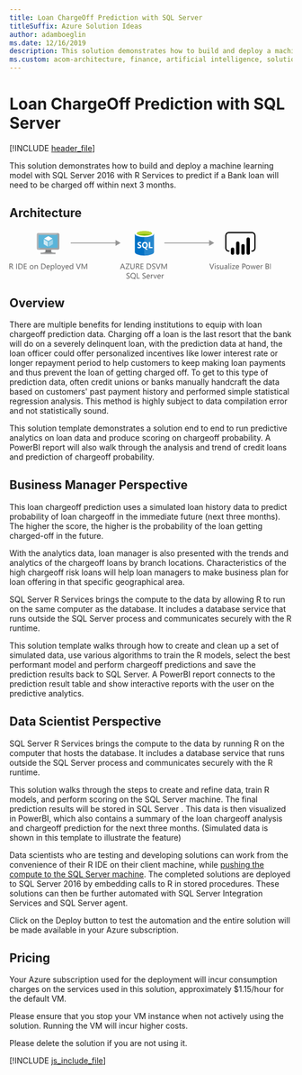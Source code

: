 ```yaml
---
title: Loan ChargeOff Prediction with SQL Server
titleSuffix: Azure Solution Ideas
author: adamboeglin
ms.date: 12/16/2019
description: This solution demonstrates how to build and deploy a machine learning model with SQL Server 2016 with R Services to predict if a Bank loan will need to be charged off within next 3 months
ms.custom: acom-architecture, finance, artificial intelligence, solution architectures, Azure, ai gallery, 'https://azure.microsoft.com/solutions/architecture/loan-chargeoff-prediction-with-sql-server/'
---
```

# Loan ChargeOff Prediction with SQL Server

[!INCLUDE [header_file](../header.md)]

This solution demonstrates how to build and deploy a machine learning model with SQL Server 2016 with R Services to predict if a Bank loan will need to be charged off within next 3 months.

## Architecture

<svg class="architecture-diagram" aria-labelledby="loan-chargeoff-prediction-with-sql-server" height="87.358" viewbox="0 0 465.249 87.358"  xmlns="http://www.w3.org/2000/svg">
    <g data-name="Layer 2">
        <g data-name="Layer 1">
            <path d="M74.767 34.643H63.859c1.311 4.627-.45 5.291-8.163 5.291v2.423h26.228v-2.423c-7.713 0-8.469-.661-7.157-5.291" fill="#7a7a7a"/>
            <path d="M86.443 5.333h-35.51a2.269 2.269 0 00-2.18 2.284V32.38a2.256 2.256 0 002.18 2.265h35.51a2.479 2.479 0 002.424-2.265V7.617a2.488 2.488 0 00-2.424-2.284" fill="#a0a1a2"/>
            <path d="M86.468 5.336H50.933a2.268 2.268 0 00-2.18 2.284v24.76a2.256 2.256 0 002.18 2.266h.845z" fill="#fff" opacity=".2"/>
            <path fill="#59b4d9" d="M85.735 8.42v23.138H51.794V8.42h33.941z"/>
            <path fill="#59b4d9" d="M51.794 31.558h.046V8.421l31.031-.046h.002l-31.079.046v23.137z"/>
            <path fill="#a0a1a2" d="M55.697 39.933h26.227v2.424H55.697z"/>
            <path d="M69.225 7.014a.569.569 0 11-.57-.57.57.57 0 01.57.57" fill="#b8d432"/>
            <path d="M69.247 19.288a.223.223 0 01-.108-.03l-7.062-4.078a.217.217 0 01-.106-.185.214.214 0 01.106-.185l7.023-4.05a.215.215 0 01.211 0l7.065 4.079a.215.215 0 010 .369l-7.018 4.05a.216.216 0 01-.108.03" fill="#fff"/>
            <path d="M68.233 29.2a.2.2 0 01-.108-.029L61.083 25.1a.209.209 0 01-.109-.185v-8.152a.217.217 0 01.324-.185l7.041 4.063a.224.224 0 01.1.187v8.156a.218.218 0 01-.1.185.225.225 0 01-.107.029" fill="#fff" opacity=".7"/>
            <path d="M70.226 29.2a.23.23 0 01-.111-.029.217.217 0 01-.1-.185v-8.1a.221.221 0 01.1-.185l7.041-4.063a.209.209 0 01.212 0 .211.211 0 01.108.185v8.1a.21.21 0 01-.108.185l-7.038 4.06a.19.19 0 01-.1.029" fill="#fff" opacity=".4"/>
            <g fill="#5b5b5b">
                <path d="M7.027 69.239H5.66l-1.64-2.748a6.009 6.009 0 00-.437-.653 2.491 2.491 0 00-.434-.441 1.5 1.5 0 00-.479-.25 1.973 1.973 0 00-.578-.079h-.944v4.17H0v-9.8h2.926a4.176 4.176 0 011.186.161 2.651 2.651 0 01.943.489 2.273 2.273 0 01.625.817 2.708 2.708 0 01.226 1.145 2.757 2.757 0 01-.154.94 2.458 2.458 0 01-.437.762 2.657 2.657 0 01-.684.571 3.486 3.486 0 01-.9.366v.027a2.07 2.07 0 01.427.25 2.359 2.359 0 01.345.332 4.4 4.4 0 01.325.434q.16.242.359.564zm-5.879-8.763v3.554h1.559a2.368 2.368 0 00.8-.13 1.845 1.845 0 00.632-.373 1.688 1.688 0 00.417-.595 2 2 0 00.15-.79 1.537 1.537 0 00-.509-1.227 2.188 2.188 0 00-1.473-.441zM13.357 69.239h-1.148v-9.8h1.148zM15.935 69.239v-9.8h2.707q5.182 0 5.182 4.778a4.816 4.816 0 01-1.439 3.647 5.338 5.338 0 01-3.852 1.377zm1.148-8.764V68.2h1.463a4.153 4.153 0 003-1.032 3.87 3.87 0 001.073-2.926q0-3.767-4.006-3.767zM30.946 69.239h-5.2v-9.8h4.977v1.039H26.9v3.261h3.54v1.032H26.9V68.2h4.047zM39.443 69.4a3.247 3.247 0 01-2.478-.981 3.633 3.633 0 01-.926-2.6A3.785 3.785 0 0137 63.066a3.466 3.466 0 012.6-.991 3.14 3.14 0 012.444.964 3.823 3.823 0 01.878 2.673 3.761 3.761 0 01-.947 2.683 3.317 3.317 0 01-2.532 1.005zm.082-6.385a2.133 2.133 0 00-1.709.735 3.017 3.017 0 00-.629 2.027 2.854 2.854 0 00.636 1.962 2.161 2.161 0 001.7.718 2.05 2.05 0 001.671-.7 3.055 3.055 0 00.584-2 3.108 3.108 0 00-.584-2.023 2.04 2.04 0 00-1.669-.715zM50.531 69.239H49.41v-3.992q0-2.229-1.627-2.229a1.765 1.765 0 00-1.391.632 2.343 2.343 0 00-.55 1.6v3.992h-1.121v-7h1.121V63.4h.027a2.526 2.526 0 012.3-1.326 2.141 2.141 0 011.757.742 3.3 3.3 0 01.608 2.143zM56.629 69.239v-9.8h2.707q5.182 0 5.182 4.778a4.816 4.816 0 01-1.439 3.647 5.338 5.338 0 01-3.852 1.377zm1.148-8.764V68.2h1.463a4.153 4.153 0 003-1.032 3.87 3.87 0 001.073-2.926q0-3.767-4.006-3.767zM71.921 66.02h-4.942a2.617 2.617 0 00.629 1.8 2.168 2.168 0 001.654.636 3.44 3.44 0 002.174-.779v1.053A4.062 4.062 0 0169 69.4a2.958 2.958 0 01-2.331-.954 3.9 3.9 0 01-.848-2.683 3.827 3.827 0 01.926-2.663 2.969 2.969 0 012.3-1.029 2.632 2.632 0 012.126.889 3.705 3.705 0 01.752 2.468zm-1.148-.95a2.281 2.281 0 00-.468-1.511 1.6 1.6 0 00-1.282-.54 1.81 1.81 0 00-1.347.567 2.574 2.574 0 00-.684 1.483zM74.765 68.228h-.027v4.231h-1.122v-10.22h1.121v1.23h.027a2.651 2.651 0 012.42-1.395 2.564 2.564 0 012.112.94 3.893 3.893 0 01.759 2.519 4.339 4.339 0 01-.854 2.813 2.845 2.845 0 01-2.338 1.054 2.342 2.342 0 01-2.098-1.172zm-.028-2.828v.978a2.082 2.082 0 00.564 1.473 2.012 2.012 0 003.028-.174 3.575 3.575 0 00.578-2.167 2.823 2.823 0 00-.54-1.832 1.788 1.788 0 00-1.463-.663 1.986 1.986 0 00-1.572.68 2.5 2.5 0 00-.595 1.705zM82.968 69.239h-1.121V58.876h1.121zM88.163 69.4a3.247 3.247 0 01-2.478-.981 3.633 3.633 0 01-.926-2.6 3.785 3.785 0 01.964-2.755 3.466 3.466 0 012.6-.991 3.14 3.14 0 012.444.964 3.823 3.823 0 01.878 2.673 3.761 3.761 0 01-.945 2.69 3.317 3.317 0 01-2.537 1zm.082-6.385a2.133 2.133 0 00-1.709.735 3.017 3.017 0 00-.629 2.027 2.854 2.854 0 00.636 1.962 2.161 2.161 0 001.7.718 2.05 2.05 0 001.671-.7 3.055 3.055 0 00.584-2 3.108 3.108 0 00-.584-2.023 2.04 2.04 0 00-1.669-.715zM99.012 62.239l-3.22 8.121q-.861 2.174-2.42 2.174a2.57 2.57 0 01-.731-.089v-1a2.077 2.077 0 00.663.123 1.375 1.375 0 001.271-1.012l.561-1.326-2.736-6.991h1.244l1.894 5.387q.034.1.144.533h.041q.034-.164.137-.52l1.989-5.4zM105.772 66.02h-4.942a2.617 2.617 0 00.629 1.8 2.168 2.168 0 001.654.636 3.44 3.44 0 002.174-.779v1.053a4.062 4.062 0 01-2.44.67 2.958 2.958 0 01-2.331-.954 3.9 3.9 0 01-.848-2.683 3.827 3.827 0 01.926-2.663 2.969 2.969 0 012.3-1.029 2.632 2.632 0 012.126.889 3.705 3.705 0 01.752 2.468zm-1.148-.95a2.281 2.281 0 00-.468-1.511 1.6 1.6 0 00-1.282-.54 1.81 1.81 0 00-1.347.567 2.574 2.574 0 00-.684 1.483zM113.442 69.239h-1.121V68.05h-.027a2.588 2.588 0 01-2.406 1.354 2.615 2.615 0 01-2.109-.94 3.856 3.856 0 01-.79-2.56 4.194 4.194 0 01.875-2.782 2.886 2.886 0 012.331-1.046 2.244 2.244 0 012.1 1.135h.027v-4.335h1.121zm-1.121-3.165v-1.032a2 2 0 00-.561-1.436 1.88 1.88 0 00-1.422-.588 1.935 1.935 0 00-1.613.752 3.294 3.294 0 00-.588 2.078 2.964 2.964 0 00.564 1.911 1.843 1.843 0 001.514.7 1.915 1.915 0 001.521-.677 2.522 2.522 0 00.585-1.708zM126.984 59.437l-3.63 9.8h-1.264l-3.555-9.8h1.278l2.714 7.772a4.631 4.631 0 01.2.868h.027a4.248 4.248 0 01.226-.882l2.769-7.759zM138.387 69.239h-1.142v-6.576q0-.779.1-1.907h-.027a6.121 6.121 0 01-.294.95l-3.35 7.533h-.561l-3.343-7.479a5.844 5.844 0 01-.294-1h-.027q.055.588.055 1.921v6.563h-1.107v-9.8h1.518l3.008 6.836a8.744 8.744 0 01.451 1.176h.041q.294-.806.472-1.2l3.069-6.809h1.436z"/>
            </g>
            <g fill="#5b5b5b">
                <path d="M364.425 59.437l-3.63 9.8h-1.265l-3.555-9.8h1.278l2.714 7.772a4.631 4.631 0 01.2.868h.027a4.248 4.248 0 01.226-.882l2.769-7.759zM366.257 60.462a.71.71 0 01-.513-.205.692.692 0 01-.212-.52.718.718 0 01.725-.731.723.723 0 01.523.208.73.73 0 010 1.036.718.718 0 01-.523.212zm.547 8.777h-1.121v-7h1.117zM368.65 68.986v-1.2a3.317 3.317 0 002.017.677q1.477 0 1.477-.984a.854.854 0 00-.126-.475 1.26 1.26 0 00-.342-.345 2.633 2.633 0 00-.506-.27q-.291-.119-.625-.25a8 8 0 01-.817-.373 2.469 2.469 0 01-.588-.424 1.573 1.573 0 01-.355-.537 1.9 1.9 0 01-.12-.7 1.673 1.673 0 01.226-.872 2 2 0 01.6-.636 2.8 2.8 0 01.858-.386 3.812 3.812 0 01.995-.13 4.019 4.019 0 011.627.314v1.135a3.17 3.17 0 00-1.777-.506 2.076 2.076 0 00-.567.072 1.39 1.39 0 00-.434.2.929.929 0 00-.28.311.818.818 0 00-.1.4.959.959 0 00.1.458 1 1 0 00.291.328 2.222 2.222 0 00.465.26q.273.116.622.253a8.667 8.667 0 01.834.366 2.87 2.87 0 01.629.424 1.658 1.658 0 01.4.543 1.755 1.755 0 01.14.731 1.726 1.726 0 01-.229.9 1.962 1.962 0 01-.612.636 2.809 2.809 0 01-.882.376 4.355 4.355 0 01-1.046.123 3.973 3.973 0 01-1.875-.419zM380.674 69.239h-1.121v-1.107h-.027a2.3 2.3 0 01-2.16 1.271q-2.5 0-2.5-2.98v-4.184h1.114v4.006q0 2.215 1.7 2.215a1.715 1.715 0 001.35-.6 2.315 2.315 0 00.53-1.583v-4.038h1.121zM387.948 69.239h-1.121v-1.094h-.027a2.348 2.348 0 01-2.153 1.258 2.3 2.3 0 01-1.637-.554 1.918 1.918 0 01-.591-1.47q0-1.962 2.311-2.283l2.1-.294q0-1.784-1.442-1.784a3.446 3.446 0 00-2.283.861v-1.148a4.337 4.337 0 012.379-.656q2.468 0 2.468 2.611zm-1.121-3.539l-1.688.232a2.738 2.738 0 00-1.176.386 1.114 1.114 0 00-.4.981 1.068 1.068 0 00.366.837 1.413 1.413 0 00.974.325 1.8 1.8 0 001.377-.584 2.088 2.088 0 00.543-1.48zM391.181 69.239h-1.121V58.876h1.121zM394.025 60.462a.71.71 0 01-.513-.205.692.692 0 01-.212-.52.718.718 0 01.725-.731.723.723 0 01.523.208.73.73 0 010 1.036.718.718 0 01-.523.212zm.547 8.777h-1.121v-7h1.121zM401.722 62.561l-4.143 5.722h4.1v.957h-5.749v-.349l4.143-5.694h-3.753v-.957h5.4zM408.8 66.02h-4.942a2.617 2.617 0 00.629 1.8 2.168 2.168 0 001.654.636 3.44 3.44 0 002.174-.779v1.053a4.062 4.062 0 01-2.44.67 2.958 2.958 0 01-2.331-.954 3.9 3.9 0 01-.848-2.683 3.827 3.827 0 01.926-2.663 2.969 2.969 0 012.3-1.029 2.632 2.632 0 012.126.889 3.705 3.705 0 01.752 2.468zm-1.148-.95a2.281 2.281 0 00-.468-1.511 1.6 1.6 0 00-1.282-.54 1.81 1.81 0 00-1.347.567 2.574 2.574 0 00-.684 1.483zM415.626 65.534v3.705h-1.148v-9.8h2.693a3.556 3.556 0 012.437.766 2.734 2.734 0 01.865 2.16 2.971 2.971 0 01-.96 2.283 3.671 3.671 0 01-2.594.889zm0-5.059V64.5h1.2a2.69 2.69 0 001.815-.543 1.924 1.924 0 00.625-1.535q0-1.942-2.3-1.941zM424.575 69.4a3.247 3.247 0 01-2.478-.981 3.633 3.633 0 01-.926-2.6 3.785 3.785 0 01.964-2.755 3.466 3.466 0 012.6-.991 3.14 3.14 0 012.444.964 3.823 3.823 0 01.878 2.673 3.761 3.761 0 01-.947 2.683 3.317 3.317 0 01-2.535 1.007zm.082-6.385a2.133 2.133 0 00-1.709.735 3.017 3.017 0 00-.629 2.027 2.854 2.854 0 00.636 1.962 2.161 2.161 0 001.7.718 2.05 2.05 0 001.671-.7 3.055 3.055 0 00.584-2 3.108 3.108 0 00-.584-2.023 2.04 2.04 0 00-1.669-.715zM438.67 62.239l-2.1 7h-1.16l-1.442-5.011a3.252 3.252 0 01-.109-.649h-.027a3.066 3.066 0 01-.144.636l-1.565 5.024H431l-2.119-7h1.176l1.449 5.264a3.191 3.191 0 01.1.629h.055a2.942 2.942 0 01.123-.643l1.613-5.25h1.025l1.449 5.277a3.8 3.8 0 01.1.629h.055a2.906 2.906 0 01.116-.629l1.422-5.277zM445.527 66.02h-4.942a2.617 2.617 0 00.629 1.8 2.168 2.168 0 001.654.636 3.44 3.44 0 002.174-.779v1.053a4.062 4.062 0 01-2.44.67 2.958 2.958 0 01-2.331-.954 3.9 3.9 0 01-.848-2.683 3.827 3.827 0 01.926-2.663 2.969 2.969 0 012.3-1.029 2.632 2.632 0 012.126.889 3.705 3.705 0 01.752 2.468zm-1.148-.95a2.281 2.281 0 00-.468-1.511 1.6 1.6 0 00-1.282-.54 1.81 1.81 0 00-1.347.567 2.574 2.574 0 00-.684 1.483zM450.873 63.374a1.371 1.371 0 00-.848-.226 1.431 1.431 0 00-1.2.677 3.129 3.129 0 00-.482 1.846v3.568h-1.121v-7h1.121v1.442h.027a2.444 2.444 0 01.731-1.152 1.667 1.667 0 011.1-.414 1.828 1.828 0 01.67.1zM456.075 69.239v-9.8h2.789a3.049 3.049 0 012.017.622 2.011 2.011 0 01.745 1.62 2.384 2.384 0 01-.451 1.449 2.434 2.434 0 01-1.245.87v.027a2.5 2.5 0 011.586.749 2.3 2.3 0 01.595 1.644 2.563 2.563 0 01-.9 2.037 3.358 3.358 0 01-2.276.779zm1.148-8.764v3.165h1.177a2.232 2.232 0 001.483-.455 1.584 1.584 0 00.54-1.282q0-1.429-1.88-1.429zm0 4.2V68.2h1.559a2.337 2.337 0 001.569-.479 1.639 1.639 0 00.557-1.312q0-1.737-2.365-1.736zM465.249 69.239H464.1v-9.8h1.148z"/>
            </g>
            <g fill="#5b5b5b">
                <path d="M205.729 69.239h-1.271l-1.039-2.748h-4.156l-.978 2.748h-1.278l3.76-9.8h1.189zm-2.687-3.78l-1.542-4.177a3.974 3.974 0 01-.15-.656h-.027a3.69 3.69 0 01-.157.656l-1.524 4.177zM213.973 59.71l-5.743 8.49h5.605v1.039h-7.321v-.321l5.694-8.442h-5.236v-1.039h7zM222.729 65.274q0 4.129-3.726 4.129-3.568 0-3.568-3.972v-6h1.148v5.92q0 3.015 2.543 3.015 2.454 0 2.454-2.912v-6.017h1.148zM232.2 69.239h-1.367l-1.633-2.748a6.009 6.009 0 00-.437-.653 2.491 2.491 0 00-.434-.441 1.5 1.5 0 00-.479-.25 1.973 1.973 0 00-.578-.079h-.943v4.17h-1.148v-9.8h2.919a4.176 4.176 0 011.186.161 2.651 2.651 0 01.943.489 2.273 2.273 0 01.625.817 2.708 2.708 0 01.226 1.145 2.757 2.757 0 01-.154.94 2.458 2.458 0 01-.437.762 2.657 2.657 0 01-.684.571 3.486 3.486 0 01-.9.366v.027a2.07 2.07 0 01.427.25 2.359 2.359 0 01.345.332 4.4 4.4 0 01.325.434q.16.242.359.564zm-5.879-8.764v3.555h1.559a2.368 2.368 0 00.8-.13 1.845 1.845 0 00.632-.373 1.688 1.688 0 00.417-.595 2 2 0 00.15-.79 1.537 1.537 0 00-.509-1.227 2.188 2.188 0 00-1.473-.441zM238.746 69.239h-5.2v-9.8h4.977v1.039H234.7v3.261h3.541v1.032H234.7V68.2h4.047zM244.468 69.239v-9.8h2.707q5.182 0 5.182 4.778a4.816 4.816 0 01-1.439 3.647 5.338 5.338 0 01-3.852 1.377zm1.148-8.764V68.2h1.463a4.153 4.153 0 003-1.032 3.87 3.87 0 001.073-2.926q0-3.767-4.006-3.767zM253.826 68.843v-1.354a2.622 2.622 0 00.557.369 4.507 4.507 0 00.684.277 5.436 5.436 0 00.721.174 4.02 4.02 0 00.67.062 2.623 2.623 0 001.583-.393 1.474 1.474 0 00.349-1.822 1.964 1.964 0 00-.482-.537 4.782 4.782 0 00-.728-.465q-.42-.222-.906-.468-.513-.26-.957-.526a4.135 4.135 0 01-.772-.588 2.455 2.455 0 01-.516-.728 2.482 2.482 0 01.106-2.119 2.519 2.519 0 01.772-.817A3.5 3.5 0 01256 59.43a4.984 4.984 0 011.248-.157 4.781 4.781 0 012.112.349v1.292a3.831 3.831 0 00-2.229-.6 3.675 3.675 0 00-.752.079 2.114 2.114 0 00-.67.256 1.483 1.483 0 00-.479.458 1.216 1.216 0 00-.185.684 1.406 1.406 0 00.14.649 1.59 1.59 0 00.414.5 4.094 4.094 0 00.667.438q.393.212.906.465t1 .547a4.565 4.565 0 01.827.636 2.829 2.829 0 01.564.772 2.173 2.173 0 01.208.971 2.464 2.464 0 01-.284 1.227 2.328 2.328 0 01-.766.817 3.345 3.345 0 01-1.111.455 6.1 6.1 0 01-1.326.14 5.445 5.445 0 01-.574-.038q-.342-.037-.7-.109a5.654 5.654 0 01-.673-.178 2.1 2.1 0 01-.511-.24zM269.009 59.437l-3.63 9.8h-1.265l-3.555-9.8h1.278l2.714 7.772a4.631 4.631 0 01.2.868h.027A4.248 4.248 0 01265 67.2l2.769-7.759zM280.411 69.239h-1.141v-6.576q0-.779.1-1.907h-.027a6.121 6.121 0 01-.294.95l-3.35 7.533h-.561l-3.343-7.479a5.844 5.844 0 01-.294-1h-.027q.055.588.055 1.921v6.563h-1.107v-9.8h1.518l3.008 6.836a8.744 8.744 0 01.451 1.176h.041q.294-.806.472-1.2l3.069-6.809h1.436zM208.316 85.643v-1.354a2.622 2.622 0 00.557.369 4.507 4.507 0 00.684.277 5.436 5.436 0 00.721.174 4.02 4.02 0 00.67.062 2.623 2.623 0 001.583-.393 1.474 1.474 0 00.349-1.822 1.964 1.964 0 00-.482-.537 4.782 4.782 0 00-.728-.465q-.42-.222-.906-.468-.513-.26-.957-.526a4.135 4.135 0 01-.772-.588 2.455 2.455 0 01-.516-.728 2.482 2.482 0 01.106-2.119 2.519 2.519 0 01.772-.817 3.5 3.5 0 011.09-.479 4.984 4.984 0 011.248-.157 4.781 4.781 0 012.112.349v1.292a3.831 3.831 0 00-2.229-.6 3.675 3.675 0 00-.752.079 2.114 2.114 0 00-.67.256 1.483 1.483 0 00-.479.458 1.216 1.216 0 00-.185.684 1.406 1.406 0 00.14.649 1.59 1.59 0 00.414.5 4.094 4.094 0 00.667.438q.393.212.906.465t1 .547a4.565 4.565 0 01.827.636 2.829 2.829 0 01.564.772 2.173 2.173 0 01.208.971 2.464 2.464 0 01-.284 1.227 2.328 2.328 0 01-.766.817 3.345 3.345 0 01-1.111.455 6.1 6.1 0 01-1.326.14 5.445 5.445 0 01-.574-.038q-.342-.037-.7-.109a5.654 5.654 0 01-.673-.178 2.1 2.1 0 01-.508-.239zM220.163 86.2a4.327 4.327 0 01-3.343-1.374 5.1 5.1 0 01-1.251-3.575 5.383 5.383 0 011.278-3.773 4.477 4.477 0 013.479-1.408 4.208 4.208 0 013.268 1.367 5.107 5.107 0 011.244 3.575 5.417 5.417 0 01-1.271 3.794 3.8 3.8 0 01-.643.574l2.755 1.976h-2.085l-1.846-1.381a5.314 5.314 0 01-1.585.225zm.082-9.092a3.161 3.161 0 00-2.509 1.114 4.314 4.314 0 00-.964 2.926 4.383 4.383 0 00.937 2.919 3.079 3.079 0 002.454 1.1 3.219 3.219 0 002.543-1.053 4.3 4.3 0 00.93-2.946 4.479 4.479 0 00-.9-3 3.094 3.094 0 00-2.491-1.057zM231.852 86.039h-5.086v-9.8h1.148V85h3.938zM236.733 85.643v-1.354a2.622 2.622 0 00.557.369 4.507 4.507 0 00.684.277 5.436 5.436 0 00.721.174 4.02 4.02 0 00.67.062 2.623 2.623 0 001.583-.393 1.474 1.474 0 00.349-1.822 1.964 1.964 0 00-.482-.537 4.782 4.782 0 00-.728-.465q-.42-.222-.906-.468-.513-.26-.957-.526a4.135 4.135 0 01-.772-.588 2.455 2.455 0 01-.516-.728 2.482 2.482 0 01.106-2.119 2.519 2.519 0 01.772-.817 3.5 3.5 0 011.09-.479 4.984 4.984 0 011.248-.157 4.781 4.781 0 012.112.349v1.292a3.831 3.831 0 00-2.229-.6 3.675 3.675 0 00-.752.079 2.114 2.114 0 00-.67.256 1.483 1.483 0 00-.479.458 1.216 1.216 0 00-.185.684 1.406 1.406 0 00.14.649 1.59 1.59 0 00.414.5 4.094 4.094 0 00.667.438q.393.212.906.465t1 .547a4.565 4.565 0 01.827.636 2.829 2.829 0 01.564.772 2.173 2.173 0 01.208.971 2.464 2.464 0 01-.284 1.227 2.328 2.328 0 01-.766.817 3.345 3.345 0 01-1.111.455 6.1 6.1 0 01-1.326.14 5.445 5.445 0 01-.574-.038q-.342-.037-.7-.109a5.654 5.654 0 01-.673-.178 2.1 2.1 0 01-.508-.239zM250.1 82.819h-4.942a2.617 2.617 0 00.629 1.8 2.168 2.168 0 001.654.636 3.44 3.44 0 002.174-.779v1.053a4.062 4.062 0 01-2.44.67 2.958 2.958 0 01-2.331-.954 3.9 3.9 0 01-.844-2.679 3.827 3.827 0 01.926-2.663 2.969 2.969 0 012.3-1.029 2.632 2.632 0 012.126.889 3.705 3.705 0 01.752 2.468zm-1.148-.95a2.281 2.281 0 00-.468-1.511 1.6 1.6 0 00-1.282-.54 1.81 1.81 0 00-1.347.567 2.574 2.574 0 00-.684 1.483zM255.45 80.174a1.371 1.371 0 00-.848-.226 1.431 1.431 0 00-1.2.677 3.129 3.129 0 00-.482 1.846v3.568h-1.12v-7h1.121v1.442h.027a2.444 2.444 0 01.731-1.152 1.667 1.667 0 011.1-.414 1.828 1.828 0 01.67.1zM262.73 79.039l-2.789 7h-1.1l-2.652-7h1.23l1.777 5.086a4.575 4.575 0 01.246.978h.027a4.607 4.607 0 01.219-.95l1.859-5.113zM269.477 82.819h-4.942a2.617 2.617 0 00.629 1.8 2.168 2.168 0 001.654.636 3.44 3.44 0 002.174-.779v1.053a4.062 4.062 0 01-2.44.67 2.958 2.958 0 01-2.331-.954 3.9 3.9 0 01-.848-2.683 3.827 3.827 0 01.927-2.662 2.969 2.969 0 012.3-1.029 2.632 2.632 0 012.126.889 3.705 3.705 0 01.752 2.468zm-1.148-.95a2.281 2.281 0 00-.468-1.511 1.6 1.6 0 00-1.282-.54 1.81 1.81 0 00-1.347.567 2.574 2.574 0 00-.684 1.483zM274.823 80.174a1.371 1.371 0 00-.848-.226 1.431 1.431 0 00-1.2.677 3.129 3.129 0 00-.482 1.846v3.568h-1.121v-7h1.121v1.442h.027a2.444 2.444 0 01.731-1.152 1.667 1.667 0 011.1-.414 1.828 1.828 0 01.67.1z"/>
            </g>
            <g fill="#969696">
                <path d="M109.097 22.064h81.265v1.5h-81.265z"/>
                <path d="M188.831 17.579l9.067 5.235-9.067 5.236V17.579z"/>
            </g>
            <g fill="#969696">
                <path d="M275.764 22.064h81.265v1.5h-81.265z"/>
                <path d="M355.497 17.579l9.068 5.235-9.068 5.236V17.579z"/>
            </g>
            <path d="M223.236 6.172v32.836c0 3.409 7.631 6.173 17.043 6.173V6.172z" fill="#0072c6"/>
            <path d="M240.045 45.18h.234c9.412 0 17.043-2.762 17.043-6.172V6.172h-17.277z" fill="#0072c6"/>
            <path d="M240.045 45.18h.234c9.412 0 17.043-2.762 17.043-6.172V6.172h-17.277z" fill="#fff" opacity=".15"/>
            <path d="M257.322 6.172c0 3.409-7.631 6.172-17.043 6.172s-17.043-2.763-17.043-6.172S230.867 0 240.279 0s17.043 2.763 17.043 6.172" fill="#fff"/>
            <path d="M253.837 5.817c0 2.251-6.07 4.073-13.559 4.073s-13.56-1.822-13.56-4.073 6.071-4.073 13.56-4.073 13.559 1.823 13.559 4.073" fill="#7fba00"/>
            <path d="M251 8.306c1.775-.688 2.842-1.55 2.842-2.487 0-2.251-6.07-4.074-13.56-4.074S226.72 3.568 226.72 5.819c0 .937 1.067 1.8 2.842 2.487a37.07 37.07 0 0121.435 0" fill="#b8d432"/>
            <path d="M234.866 28.965a2.8 2.8 0 01-1.11 2.371 4.978 4.978 0 01-3.067.84 5.834 5.834 0 01-2.783-.6v-2.4a4.294 4.294 0 002.842 1.1 1.934 1.934 0 001.159-.3.939.939 0 00.409-.8 1.113 1.113 0 00-.394-.847 7.234 7.234 0 00-1.6-.93q-2.461-1.154-2.461-3.15a2.844 2.844 0 011.073-2.321 4.377 4.377 0 012.85-.874 7.12 7.12 0 012.611.413v2.242a4.255 4.255 0 00-2.475-.75 1.832 1.832 0 00-1.1.3.933.933 0 00-.4.791 1.13 1.13 0 00.326.837 5.278 5.278 0 001.338.807 6.632 6.632 0 012.15 1.448 2.7 2.7 0 01.632 1.823zM246.438 26.535a6.136 6.136 0 01-.863 3.293 4.6 4.6 0 01-2.43 1.958l3.12 2.888h-3.15l-2.228-2.5a5.223 5.223 0 01-2.584-.757 4.747 4.747 0 01-1.778-1.931 5.927 5.927 0 01-.627-2.734 6.391 6.391 0 01.678-2.982 4.822 4.822 0 011.909-2.014 5.577 5.577 0 012.821-.7 5.189 5.189 0 012.659.683 4.657 4.657 0 011.822 1.942 6.14 6.14 0 01.651 2.854zm-2.55.135a4.208 4.208 0 00-.713-2.584 2.307 2.307 0 00-1.95-.949 2.449 2.449 0 00-2.018.952 3.96 3.96 0 00-.757 2.535 3.951 3.951 0 00.742 2.516 2.387 2.387 0 001.972.941 2.419 2.419 0 001.988-.911 3.866 3.866 0 00.737-2.499zM254.621 31.988h-6.405V21.233h2.422v8.79h3.983v1.965z" fill="#fff"/>
            <path d="M431.776 38.351h-1.09v-2.18h1.09a4.2 4.2 0 004.195-4.195V9.708a4.2 4.2 0 00-4.195-4.2h-41.3a4.2 4.2 0 00-4.195 4.2v22.27a4.2 4.2 0 004.195 4.195h1.09v2.18h-1.09a6.382 6.382 0 01-6.374-6.375V9.708a6.382 6.382 0 016.375-6.375h41.3a6.382 6.382 0 016.375 6.375v22.27a6.382 6.382 0 01-6.375 6.375"/>
            <path d="M397.171 31.052a2.958 2.958 0 012.958 2.958v6.821a2.958 2.958 0 01-2.958 2.958 2.958 2.958 0 01-2.959-2.957v-6.821a2.958 2.958 0 012.958-2.958zM406.475 43.791a2.959 2.959 0 01-2.959-2.958v-17.51a2.959 2.959 0 115.917 0v17.509a2.959 2.959 0 01-2.958 2.959M425.082 43.7a2.959 2.959 0 01-2.959-2.958v-24.8a2.959 2.959 0 115.917 0v24.8a2.959 2.959 0 01-2.958 2.959M415.779 43.791a2.959 2.959 0 01-2.959-2.958V27.825a2.959 2.959 0 115.917 0v13.007a2.959 2.959 0 01-2.958 2.959"/>
        </g>
    </g>
</svg>

## Overview

There are multiple benefits for lending institutions to equip with loan chargeoff prediction data. Charging off a loan is the last resort that the bank will do on a severely delinquent loan, with the prediction data at hand, the loan officer could offer personalized incentives like lower interest rate or longer repayment period to help customers to keep making loan payments and thus prevent the loan of getting charged off. To get to this type of prediction data, often credit unions or banks manually handcraft the data based on customers' past payment history and performed simple statistical regression analysis. This method is highly subject to data compilation error and not statistically sound.

This solution template demonstrates a solution end to end to run predictive analytics on loan data and produce scoring on chargeoff probability. A PowerBI report will also walk through the analysis and trend of credit loans and prediction of chargeoff probability.

## Business Manager Perspective

This loan chargeoff prediction uses a simulated loan history data to predict probability of loan chargeoff in the immediate future (next three months). The higher the score, the higher is the probability of the loan getting charged-off in the future.

With the analytics data, loan manager is also presented with the trends and analytics of the chargeoff loans by branch locations. Characteristics of the high chargeoff risk loans will help loan managers to make business plan for loan offering in that specific geographical area.

SQL Server R Services brings the compute to the data by allowing R to run on the same computer as the database. It includes a database service that runs outside the SQL Server process and communicates securely with the R runtime.

This solution template walks through how to create and clean up a set of simulated data, use various algorithms to train the R models, select the best performant model and perform chargeoff predictions and save the prediction results back to SQL Server. A PowerBI report connects to the prediction result table and show interactive reports with the user on the predictive analytics.

## Data Scientist Perspective

SQL Server R Services brings the compute to the data by running R on the computer that hosts the database. It includes a database service that runs outside the SQL Server process and communicates securely with the R runtime.

This solution walks through the steps to create and refine data, train R models, and perform scoring on the SQL Server machine. The final prediction results will be stored in SQL Server . This data is then visualized in PowerBI, which also contains a summary of the loan chargeoff analysis and chargeoff prediction for the next three months. (Simulated data is shown in this template to illustrate the feature)

Data scientists who are testing and developing solutions can work from the convenience of their R IDE on their client machine, while [pushing the compute to the SQL Server machine](/sql/advanced-analytics/r/getting-started-with-sql-server-r-services). The completed solutions are deployed to SQL Server 2016 by embedding calls to R in stored procedures. These solutions can then be further automated with SQL Server Integration Services and SQL Server agent.

Click on the Deploy button to test the automation and the entire solution will be made available in your Azure subscription.

## Pricing

Your Azure subscription used for the deployment will incur consumption charges on the services used in this solution, approximately $1.15/hour for the default VM.

Please ensure that you stop your VM instance when not actively using the solution. Running the VM will incur higher costs.

Please delete the solution if you are not using it.

[!INCLUDE [js_include_file](../../_js/index.md)]
